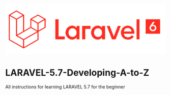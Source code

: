 ![img](images/logo-Transprent.png "laravel")

# LARAVEL-5.7-Developing-A-to-Z
All instructions for learning LARAVEL 5.7 for the beginner
